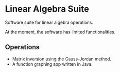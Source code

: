 # Linear Algebra Suite
Software suite for linear algebra operations.

At the moment, the software has limited functionalities.

## Operations
- Matrix inversion using the Gauss-Jordan method.
- A function graphing app written in Java.
